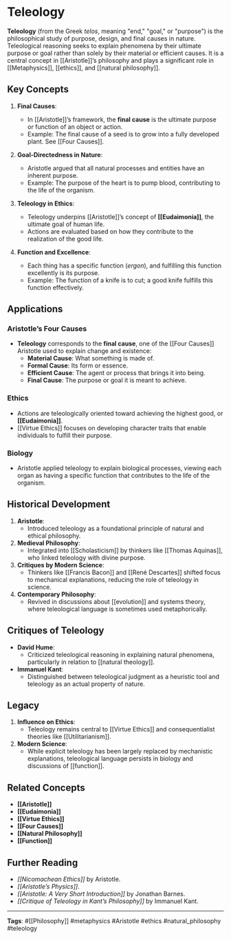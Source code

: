 # Teleology

**Teleology** (from the Greek *telos*, meaning "end," "goal," or "purpose") is the philosophical study of purpose, design, and final causes in nature. Teleological reasoning seeks to explain phenomena by their ultimate purpose or goal rather than solely by their material or efficient causes. It is a central concept in [[Aristotle]]’s philosophy and plays a significant role in [[Metaphysics]], [[ethics]], and [[natural philosophy]].

## Key Concepts
1. **Final Causes**:
   - In [[Aristotle]]’s framework, the **final cause** is the ultimate purpose or function of an object or action.
   - Example: The final cause of a seed is to grow into a fully developed plant. See [[Four Causes]].

2. **Goal-Directedness in Nature**:
   - Aristotle argued that all natural processes and entities have an inherent purpose.
   - Example: The purpose of the heart is to pump blood, contributing to the life of the organism.

3. **Teleology in Ethics**:
   - Teleology underpins [[Aristotle]]’s concept of **[[Eudaimonia]]**, the ultimate goal of human life.
   - Actions are evaluated based on how they contribute to the realization of the good life.

4. **Function and Excellence**:
   - Each thing has a specific function (*ergon*), and fulfilling this function excellently is its purpose.
   - Example: The function of a knife is to cut; a good knife fulfills this function effectively.

## Applications
### Aristotle’s Four Causes
- **Teleology** corresponds to the **final cause**, one of the [[Four Causes]] Aristotle used to explain change and existence:
  - **Material Cause**: What something is made of.
  - **Formal Cause**: Its form or essence.
  - **Efficient Cause**: The agent or process that brings it into being.
  - **Final Cause**: The purpose or goal it is meant to achieve.

### Ethics
- Actions are teleologically oriented toward achieving the highest good, or **[[Eudaimonia]]**.
- [[Virtue Ethics]] focuses on developing character traits that enable individuals to fulfill their purpose.

### Biology
- Aristotle applied teleology to explain biological processes, viewing each organ as having a specific function that contributes to the life of the organism.

## Historical Development
1. **Aristotle**:
   - Introduced teleology as a foundational principle of natural and ethical philosophy.
2. **Medieval Philosophy**:
   - Integrated into [[Scholasticism]] by thinkers like [[Thomas Aquinas]], who linked teleology with divine purpose.
3. **Critiques by Modern Science**:
   - Thinkers like [[Francis Bacon]] and [[René Descartes]] shifted focus to mechanical explanations, reducing the role of teleology in science.
4. **Contemporary Philosophy**:
   - Revived in discussions about [[evolution]] and systems theory, where teleological language is sometimes used metaphorically.

## Critiques of Teleology
- **David Hume**:
  - Criticized teleological reasoning in explaining natural phenomena, particularly in relation to [[natural theology]].
- **Immanuel Kant**:
  - Distinguished between teleological judgment as a heuristic tool and teleology as an actual property of nature.

## Legacy
1. **Influence on Ethics**:
   - Teleology remains central to [[Virtue Ethics]] and consequentialist theories like [[Utilitarianism]].
2. **Modern Science**:
   - While explicit teleology has been largely replaced by mechanistic explanations, teleological language persists in biology and discussions of [[function]].

## Related Concepts
- **[[Aristotle]]**
- **[[Eudaimonia]]**
- **[[Virtue Ethics]]**
- **[[Four Causes]]**
- **[[Natural Philosophy]]**
- **[[Function]]**

## Further Reading
- *[[Nicomachean Ethics]]* by Aristotle.
- *[[Aristotle’s Physics]]*.
- *[[Aristotle: A Very Short Introduction]]* by Jonathan Barnes.
- *[[Critique of Teleology in Kant’s Philosophy]]* by Immanuel Kant.

---

**Tags**: #[[Philosophy]] #metaphysics #Aristotle #ethics #natural_philosophy #teleology